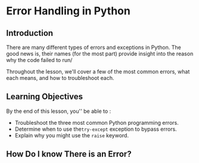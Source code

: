 # Error Handling in Python

## Introduction
There are many different types of errors and exceptions in Python. The good news is, their names (for the most part) provide insight into the reason why the code failed to run/

Throughout the lesson, we'll cover a few of the most common errors, what each means, and how to troubleshoot each.

## Learning Objectives
By the end of this lesson, you'' be able to : 

- Troubleshoot the three most common Python programming errors.
- Determine when to use the`try-except` exception to bypass errors.
- Explain why you might use the `raise` keyword.

## How Do I know There is an Error?
